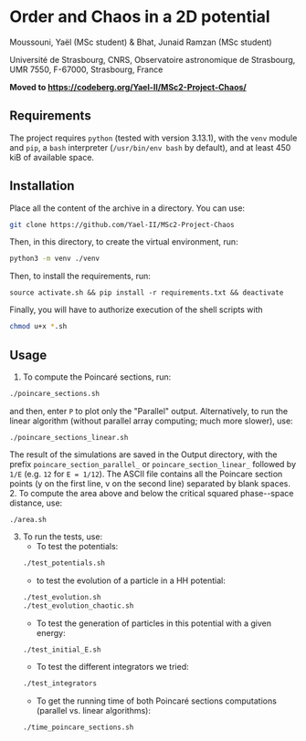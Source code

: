 # Order and Chaos in a 2D potential

Moussouni, Yaël (MSc student) & Bhat, Junaid Ramzan (MSc student)

Université de Strasbourg, CNRS, Observatoire astronomique de Strasbourg, 
UMR 7550, F-67000, Strasbourg, France


**Moved to https://codeberg.org/Yael-II/MSc2-Project-Chaos/**
## Requirements

The project requires `python` (tested with version 3.13.1), with the `venv` module and `pip`, a `bash` interpreter (`/usr/bin/env bash` by default), and at least 450 kiB of available space.

## Installation

Place all the content of the archive in a directory. You can use:
```bash
git clone https://github.com/Yael-II/MSc2-Project-Chaos
```
Then, in this directory, to create the virtual environment, run:
```bash
python3 -m venv ./venv
```
Then, to install the requirements, run:
```bsah
source activate.sh && pip install -r requirements.txt && deactivate
```
Finally, you will have to authorize execution of the shell scripts with
```bash
chmod u+x *.sh
```

## Usage

1. To compute the Poincaré sections, run:
```bash
./poincare_sections.sh
```
and then, enter `P` to plot only the "Parallel" output. Alternatively, to run the linear algorithm (without parallel array computing; much more slower), use:
```
./poincare_sections_linear.sh
```
The result of the simulations are saved in the Output directory, with the prefix `poincare_section_parallel_` or `poincare_section_linear_` followed by `1/E` (e.g. `12` for `E = 1/12`). The ASCII file contains all the Poincare section points (y on the first line, v on the second line) separated by blank spaces.
2. To compute the area above and below the critical squared phase--space distance, use:
```
./area.sh
```
3. To run the tests, use:
    - To test the potentials:
    ```bash
    ./test_potentials.sh
    ```
    - to test the evolution of a particle in a HH potential:
    ```bash
    ./test_evolution.sh
    ./test_evolution_chaotic.sh
    ```
    - To test the generation of particles in this potential with a given energy:
    ```bash
    ./test_initial_E.sh
    ```
    - To test the different integrators we tried:
    ```bash
    ./test_integrators
    ```
    - To get the running time of both Poincaré sections computations (parallel vs. linear algorithms):
    ```bash
    ./time_poincare_sections.sh
    ```

